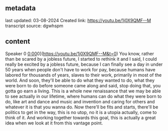 ## metadata
last updated: 03-08-2024 Created
link: https://youtu.be/1j0X9QMF--M
transcript source: dgwhspm

## content

Speaker 0  [0:00](https://youtu.be/1j0X9QMF--M&t=0)0](https://youtu.be/1j0X9QMF--M&t=0)
You know, rather than be scared by a jobless future, I started to rethink it and I said, I could really be excited by a jobless future, because I can finally see a day in under 50 years when people don't have to work for pay, because humans have labored for thousands of years, slaves to their work, primarily in most of the world. And soon, they'll be able to do what they wanted to do, what they were born to do before someone came along and said, stop doing that, you gotta go earn a living. This is a whole new renaissance that we may be able to see actually in our lifetime, where humans can do what they were born to do, like art and dance and music and invention and caring for others and whatever it is that you wanna do. Now there'll be fits and starts, there'll be politics to get in the way, this is no utop, no it is a utopia actually, come to think of it. And working together towards this goal, this is actually a great idea when we look at it from this vantage point.

